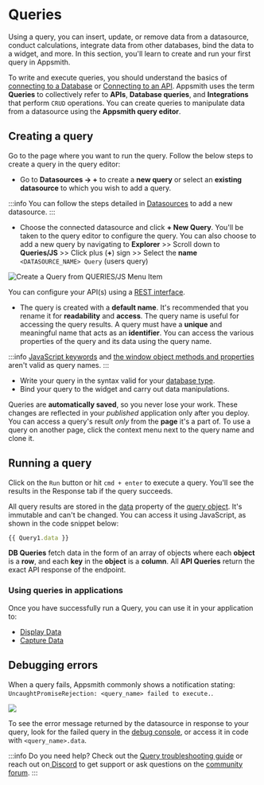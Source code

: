 # Queries

Using a query, you can insert, update, or remove data from a datasource, conduct calculations, integrate data from other databases, bind the data to a widget, and more. In this section, you'll learn to create and run your first query in Appsmith.

To write and execute queries, you should understand the basics of [connecting to a Database](/core-concepts/connecting-to-data-sources/connecting-to-databases) or [Connecting to an API](/core-concepts/connecting-to-data-sources/authentication/connect-to-apis). Appsmith uses the term **Queries** to collectively refer to **APIs**, **Database queries**, and **Integrations** that perform `CRUD` operations. You can create queries to manipulate data from a datasource using the **Appsmith query editor**.

## Creating a query

Go to the page where you want to run the query. Follow the below steps to create a query in the query editor:

 <VideoEmbed host="youtube" videoId="N6zRxIVSGfk" title="Setting up a Query" caption="Setting up a Query"/> 


* Go to **Datasources → +** to create a **new query** or select an **existing datasource** to which you wish to add a query.

:::info
You can follow the steps detailed in [Datasources](/core-concepts/connecting-to-data-sources/connecting-to-databases#connecting-to-a-database) to add a new datasource.
:::

* Choose the connected datasource and click **+ New Query**. You'll be taken to the query editor to configure the query. You can also choose to add a new query by navigating to **Explorer** >> Scroll down to **Queries/JS** >> Click plus (**+**) sign >> Select the **name** `<DATASOURCE_NAME> Query` (users query)

![Create a Query from QUERIES/JS Menu Item](</img/Core_Concepts__Data_Access_and_Binding__Setting_up_Query__Add_Query.png>)

You can configure your API(s) using a [REST interface](/core-concepts/connecting-to-data-sources/authentication/connect-to-apis).

* The query is created with a **default name**. It's recommended that you rename it for **readability** and **access**. The query name is useful for accessing the query results. A query must have a **unique** and meaningful name that acts as an **identifier**. You can access the various properties of the query and its data using the query name.

:::info
[JavaScript keywords](https://www.w3schools.com/js/js\_reserved.asp) and [the window object methods and properties](https://www.w3schools.com/jsref/obj\_window.asp) aren't valid as query names.
:::

* Write your query in the syntax valid for your [database type](/core-concepts/connecting-to-data-sources/connecting-to-databases#supported-databases).
* Bind your query to the widget and carry out data manipulations.

Queries are **automatically saved**, so you never lose your work. These changes are reflected in your *published* application only after you deploy. You can access a query's result *only* from the **page** it's a part of. To use a query on another page, click the context menu next to the query name and clone it.

## Running a query

Click on the `Run` button or hit `cmd + enter` to execute a query. You'll see the results in the Response tab if the query succeeds.

 <VideoEmbed host="youtube" videoId="0xA7ChO7Rlk" title="Running a Query" caption="Running a Query"/>  


All query results are stored in the [data](/reference/appsmith-framework/query-object#data) property of the [query object](/reference/appsmith-framework/query-object). It's immutable and can't be changed. You can access it using JavaScript, as shown in the code snippet below:

```javascript
{{ Query1.data }}
```

**DB Queries** fetch data in the form of an array of objects where each **object** is a **row**, and each **key** in the **object** is a **column**. All **API Queries** return the exact API response of the endpoint.

### Using queries in applications

Once you have successfully run a Query, you can use it in your application to:

* [Display Data](/core-concepts/data-access-and-binding/displaying-data-read)
* [Capture Data](/core-concepts/data-access-and-binding/capturing-data-write)

## Debugging errors

When a query fails, Appsmith commonly shows a notification stating: `UncaughtPromiseRejection: <query_name> failed to execute.`.

![](/img/as_error.png)

To see the error message returned by the datasource in response to your query, look for the failed query in the [debug console](/help-and-support/troubleshooting-guide/#using-the-linter-and-debugger), or access it in code with `<query_name>.data`.

<VideoEmbed host="youtube" videoId="wRyafclQt1c" title="Query Troubleshooting | Get Error message from datasource" caption="Use {{ <query>.data }} to see error messages"/>

:::info
Do you need help? Check out the [Query troubleshooting guide](/help-and-support/troubleshooting-guide/query-errors) or reach out on[ Discord](https://discord.com/invite/rBTTVJp) to get support or ask questions on the [community forum](https://community.appsmith.com/).
:::